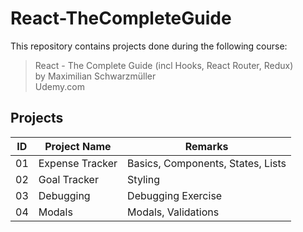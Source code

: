 # React-TheCompleteGuide

This repository contains projects done during the following course:

> React - The Complete Guide (incl Hooks, React Router, Redux)    
> by Maximilian Schwarzmüller  
> Udemy.com  

## Projects
| ID | Project Name | Remarks |
|--|--|--|
| 01 | Expense Tracker | Basics, Components, States, Lists |
| 02 | Goal Tracker | Styling |
| 03 | Debugging | Debugging Exercise |
| 04 | Modals | Modals, Validations |
